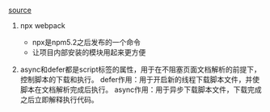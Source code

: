 [source](https://webpack.docschina.org/guides/getting-started/)

1. npx webpack
    - npx是npm5.2之后发布的一个命令
    - 让项目内部安装的模块用起来更方便

2. async和defer都是script标签的属性，用于在不阻塞页面文档解析的前提下，控制脚本的下载和执行。
    defer作用：用于开启新的线程下载脚本文件，并使脚本在文档解析完成后执行。
    async作用：用于异步下载脚本文件，下载完成之后立即解释执行代码。